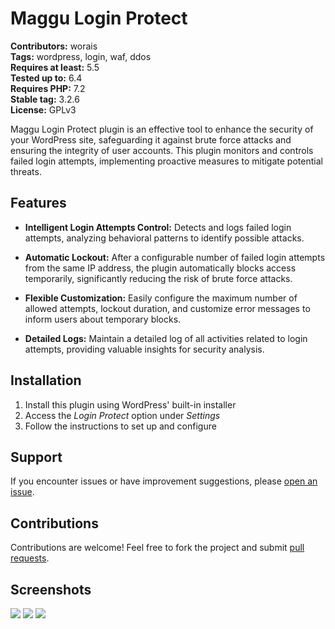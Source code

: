 # Maggu Login Protect

**Contributors:** worais \
**Tags:** wordpress, login, waf, ddos \
**Requires at least:** 5.5 \
**Tested up to:** 6.4 \
**Requires PHP:** 7.2 \
**Stable tag:** 3.2.6 \
**License:** GPLv3

Maggu Login Protect plugin is an effective tool to enhance the security of your WordPress site, safeguarding it against brute force attacks and ensuring the integrity of user accounts. This plugin monitors and controls failed login attempts, implementing proactive measures to mitigate potential threats.

## Features

- **Intelligent Login Attempts Control:** Detects and logs failed login attempts, analyzing behavioral patterns to identify possible attacks.

- **Automatic Lockout:** After a configurable number of failed login attempts from the same IP address, the plugin automatically blocks access temporarily, significantly reducing the risk of brute force attacks.

- **Flexible Customization:** Easily configure the maximum number of allowed attempts, lockout duration, and customize error messages to inform users about temporary blocks.

- **Detailed Logs:** Maintain a detailed log of all activities related to login attempts, providing valuable insights for security analysis.

## Installation

1. Install this plugin using WordPress' built-in installer
2. Access the *Login Protect* option under *Settings*
3. Follow the instructions to set up and configure

## Support

If you encounter issues or have improvement suggestions, please [open an issue](https://github.com/worais/maggu-login-protect/issues).

## Contributions

Contributions are welcome! Feel free to fork the project and submit [pull requests](https://github.com/worais/maggu-login-protect/pulls).

## Screenshots
![](https://github.com/worais/maggu-login-protect/blob/main/screenshots/1.png?raw=true)
![](https://github.com/worais/maggu-login-protect/blob/main/screenshots/2.png?raw=true)
![](https://github.com/worais/maggu-login-protect/blob/main/screenshots/3.png?raw=true)